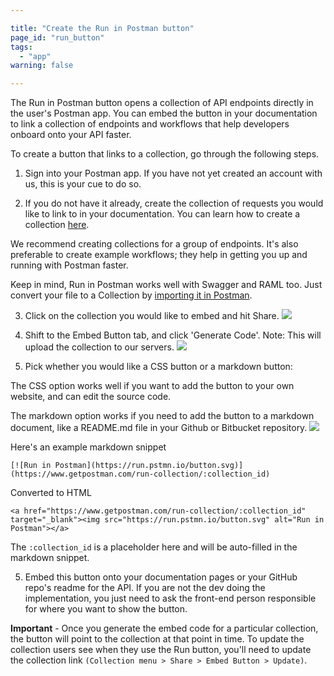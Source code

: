```yaml
---

title: "Create the Run in Postman button"
page_id: "run_button"
tags: 
  - "app"
warning: false

---
```


The Run in Postman button opens a collection of API endpoints directly in the user's Postman app. You can embed the button in your documentation to link a collection of endpoints and workflows that help developers onboard onto your API faster.

To create a button that links to a collection, go through the following steps.

1. Sign into your Postman app. If you have not yet created an account with us, this is your cue to do so.

2. If you do not have it already, create the collection of requests you would like to link to in your documentation. You can learn how to create a collection [here][0].

We recommend creating collections for a group of endpoints. It's also preferable to create example workflows; they help in getting you up and running with Postman faster.

Keep in mind, Run in Postman works well with Swagger and RAML too. Just convert your file to a Collection by [importing it in Postman][1].

3. Click on the collection you would like to embed and hit Share.
![](https://cloud.githubusercontent.com/assets/681190/18237865/29682800-7354-11e6-8991-29f1ed75c5a8.png)

4. Shift to the Embed Button tab, and click 'Generate Code'. Note: This will upload the collection to our servers.
![](https://cloud.githubusercontent.com/assets/681190/18238175/cb547d0a-7357-11e6-8aa3-89e05ad89172.png)

6. Pick whether you would like a CSS button or a markdown button:

The CSS option works well if you want to add the button to your own website, and can edit the source code. 

The markdown option works if you need to add the button to a markdown document, like a README.md file in your Github or Bitbucket repository.
![](https://cloud.githubusercontent.com/assets/681190/18238097/ce9f391a-7356-11e6-8600-6896b8957b7e.png)

Here's an example markdown snippet

    [![Run in Postman](https://run.pstmn.io/button.svg)](https://www.getpostman.com/run-collection/:collection_id)

Converted to HTML

    <a href="https://www.getpostman.com/run-collection/:collection_id" target="_blank"><img src="https://run.pstmn.io/button.svg" alt="Run in Postman"></a>

The `:collection_id` is a placeholder here and will be auto-filled in the markdown snippet.

5. Embed this button onto your documentation pages or your GitHub repo's readme for the API. If you are not the dev doing the implementation, you just need to ask the front-end person responsible for where you want to show the button.

**Important** - Once you generate the embed code for a particular collection, the button will point to the collection at that point in time. To update the collection users see when they use the Run button, you'll need to update the collection link `(Collection menu > Share > Embed Button > Update)`. 

[0]: https://www.getpostman.com/docs/collections
[1]: https://www.getpostman.com/docs/importing_folders

